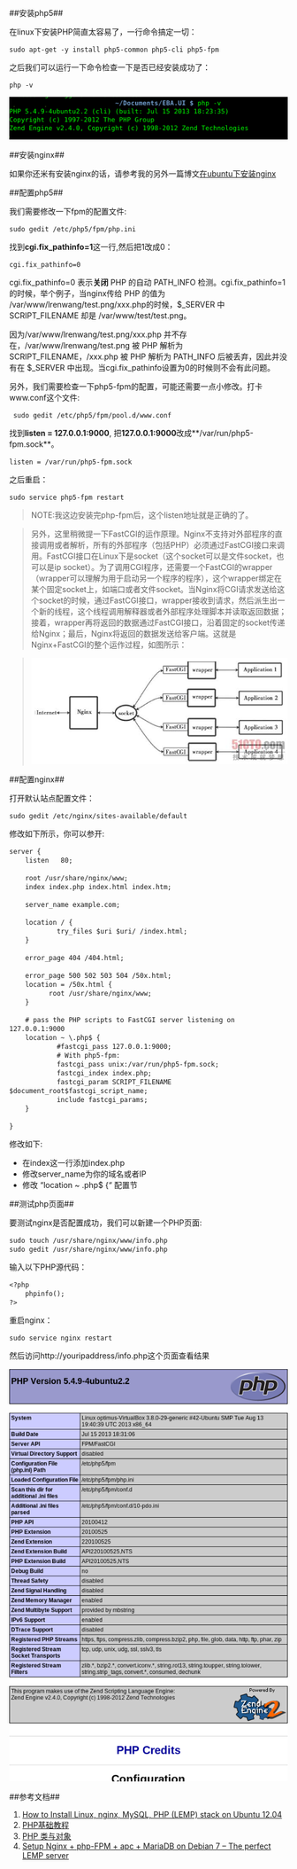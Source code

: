 ##安装php5##

在linux下安装PHP简直太容易了，一行命令搞定一切：

	sudo apt-get -y install php5-common php5-cli php5-fpm

之后我们可以运行一下命令检查一下是否已经安装成功了：

	php -v

![php 5 install succ](./php5_install_succ.png)

##安装nginx##

如果你还米有安装nginx的话，请参考我的另外一篇博文[在ubuntu下安装nginx](http://my.oschina.net/knightuniverse/blog/157869)

##配置php5##

我们需要修改一下fpm的配置文件:
	
	sudo gedit /etc/php5/fpm/php.ini

找到**cgi.fix_pathinfo=1**这一行,然后把1改成0：

	cgi.fix_pathinfo=0

cgi.fix_pathinfo=0 表示**关闭** PHP 的自动 PATH_INFO 检测。cgi.fix_pathinfo=1的时候，举个例子，当nginx传给 PHP 的值为 /var/www/lrenwang/test.png/xxx.php的时候，$_SERVER 中 SCRIPT_FILENAME 却是 /var/www/test/test.png。

因为/var/www/lrenwang/test.png/xxx.php 并不存在，/var/www/lrenwang/test.png 被 PHP 解析为 SCRIPT_FILENAME，/xxx.php 被 PHP 解析为 PATH_INFO 后被丢弃，因此并没有在 $_SERVER 中出现。当cgi.fix_pathinfo设置为0的时候则不会有此问题。

另外，我们需要检查一下php5-fpm的配置，可能还需要一点小修改。打卡www.conf这个文件:

	 sudo gedit /etc/php5/fpm/pool.d/www.conf

找到**listen = 127.0.0.1:9000**, 把**127.0.0.1:9000**改成**/var/run/php5-fpm.sock**。

	listen = /var/run/php5-fpm.sock

之后重启：

	sudo service php5-fpm restart

>NOTE:我这边安装完php-fpm后，这个listen地址就是正确的了。

>另外，这里稍微提一下FastCGI的运作原理。Nginx不支持对外部程序的直接调用或者解析，所有的外部程序（包括PHP）必须通过FastCGI接口来调用。FastCGI接口在Linux下是socket（这个socket可以是文件socket，也可以是ip socket）。为了调用CGI程序，还需要一个FastCGI的wrapper（wrapper可以理解为用于启动另一个程序的程序），这个wrapper绑定在某个固定socket上，如端口或者文件socket。当Nginx将CGI请求发送给这个socket的时候，通过FastCGI接口，wrapper接收到请求，然后派生出一个新的线程，这个线程调用解释器或者外部程序处理脚本并读取返回数据；接着，wrapper再将返回的数据通过FastCGI接口，沿着固定的socket传递给Nginx；最后，Nginx将返回的数据发送给客户端。这就是Nginx+FastCGI的整个运作过程，如图所示：

>[![FastCGI运作原理](./FastCGI运作原理.jpg)](http://book.51cto.com/art/201202/314840.htm)

##配置nginx##

打开默认站点配置文件：

	sudo gedit /etc/nginx/sites-available/default

修改如下所示，你可以参开:

	server {
        listen   80;
        
        root /usr/share/nginx/www;
        index index.php index.html index.htm;

        server_name example.com;

        location / {
                try_files $uri $uri/ /index.html;
        }

        error_page 404 /404.html;

        error_page 500 502 503 504 /50x.html;
        location = /50x.html {
              root /usr/share/nginx/www;
        }

        # pass the PHP scripts to FastCGI server listening on 127.0.0.1:9000
        location ~ \.php$ {
                #fastcgi_pass 127.0.0.1:9000;
                # With php5-fpm:
                fastcgi_pass unix:/var/run/php5-fpm.sock;
                fastcgi_index index.php;
                fastcgi_param SCRIPT_FILENAME $document_root$fastcgi_script_name;
                include fastcgi_params;  
        }

	}

修改如下:

+	在index这一行添加index.php
+	修改server_name为你的域名或者IP
+	修改 “location ~ \.php$ {“ 配置节

##测试php页面##

要测试nginx是否配置成功，我们可以新建一个PHP页面:
	
	sudo touch /usr/share/nginx/www/info.php
	sudo gedit /usr/share/nginx/www/info.php
	
输入以下PHP源代码：

    <?php
        phpinfo();
    ?>

重启nginx：

	sudo service nginx restart

然后访问http://youripaddress/info.php这个页面查看结果

![phpinfo](./php5_phpinfo.png)

##参考文档##

1.	[How to Install Linux, nginx, MySQL, PHP (LEMP) stack on Ubuntu 12.04](https://www.digitalocean.com/community/articles/how-to-install-linux-nginx-mysql-php-lemp-stack-on-ubuntu-12-04)
2.	[PHP基础教程](http://www.w3school.com.cn/php/)
3.	[PHP 类与对象](http://www.5idev.com/p-php_class_object.shtml)
5.  [Setup Nginx + php-FPM + apc + MariaDB on Debian 7 – The perfect LEMP server](http://www.binarytides.com/install-nginx-php-fpm-mariadb-debian/)